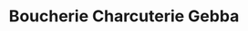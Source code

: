 ---
title: "Boucherie Charcuterie Gebba"
url: /walincourt-selvigny/boucherie-charcuterie-gebba/
shop: boucherie
---